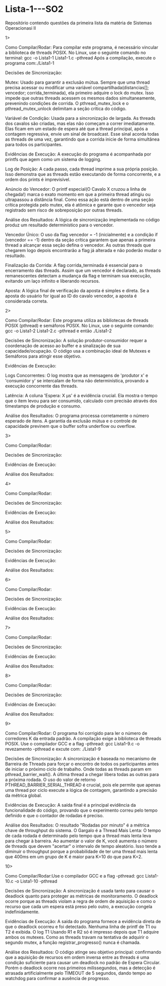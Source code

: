# Lista-1---SO2
Repositório contendo questões da primeira lista da matéria de Sistemas Operacionasi II

1>

Como Compilar/Rodar: Para compilar este programa, é necessário vincular a biblioteca de threads POSIX. No Linux, use o seguinte comando no terminal: gcc -o Lista1-1 Lista1-1.c -pthread
Após a compilação, execute o programa com:./Lista1-1

Decisões de Sincronização:

  Mutex: Usado para garantir a exclusão mútua. Sempre que uma thread precisa acessar ou modificar uma variável compartilhada(distancias[]; vencedor; corrida_terminada), ela primeiro adquire o lock do mutex. Isso impede que outras threads acessem os mesmos dados simultaneamente, prevenindo condições de corrida. O pthread_mutex_lock e o pthread_mutex_unlock delimitam a seção crítica do código.

  Variável de Condição: Usada para a sincronização de largada. As threads dos cavalos são criadas, mas elas não começam a correr imediatamente. Elas ficam em um estado de espera até que a thread principal, após a contagem regressiva, envie um sinal de broadcast. Esse sinal acorda todas as threads de uma vez, garantindo que a corrida inicie de forma simultânea para todos os participantes.

Evidências de Execução: A execução do programa é acompanhada por printfs que agem como um sistema de logging.

  Log de Posição: A cada passo, cada thread imprime a sua própria posição. Isso demonstra que as threads estão executando de forma concorrente, e a ordem dos prints é imprevisível.

  Anúncio do Vencedor: O printf especial(O Cavalo X cruzou a linha de chegada!) marca o exato momento em que a primeira thread atingiu ou ultrapassou a distância final. Como essa ação está dentro de uma seção crítica protegida pelo mutex, ela é atômica e garante que o vencedor seja registrado sem risco de sobreposição por outras threads. 

Análise dos Resultados: A lógica de sincronização implementada no código produz um resultado determinístico para o vencedor.

  Vencedor Único: O uso da flag vencedor = -1 (inicialmente) e a condição if (vencedor == -1) dentro da seção crítica garantem que apenas a primeira thread a alcançar essa seção defina o vencedor. As outras threads que chegarem logo depois encontrarão a flag já alterada e não poderão mudar o resultado.

  Finalização da Corrida: A flag corrida_terminada é essencial para o encerramento das threads. Assim que um vencedor é declarado, as threads remanescentes detectam a mudança da flag e terminam sua execução, evitando um laço infinito e liberando recursos.

  Aposta: A lógica final de verificação da aposta é simples e direta. Se a aposta do usuário for igual ao ID do cavalo vencedor, a aposta é considerada correta.

2>

Como Compilar/Rodar: Este programa utiliza as bibliotecas de threads POSIX (pthread) e semáforos POSIX. No Linux, use o seguinte comando: gcc -o Lista1-2 Lista1-2.c -pthread e então ./Lista1-2

Decisões de Sincronização: A solução produtor-consumidor requer a coordenação de acesso ao buffer e a sinalização de sua capacidade/ocupação. O código usa a combinação ideal de Mutexes e Semáforos para atingir esse objetivo.

Evidências de Execução:

  Logs Concorrentes: O log mostra que as mensagens de 'produtor x' e 'consumidor y' se intercalam de forma não determinística, provando a execução concorrente das threads.

  Latência: A coluna 'Espera: X µs' é a evidência crucial. Ela mostra o tempo que o item levou para ser consumido, calculado com precisão através dos timestamps de produção e consumo.

Análise dos Resultados: O programa processa corretamente o número esperado de itens. A garantia da exclusão mútua e o controle de capacidade previnem que o buffer sofra underflow ou overflow.

3>

Como Compilar/Rodar:

Decisões de Sincronização:

Evidências de Execução:

Análise dos Resultados:

4>

Como Compilar/Rodar:

Decisões de Sincronização:

Evidências de Execução:

Análise dos Resultados:

5>

Como Compilar/Rodar:

Decisões de Sincronização:

Evidências de Execução:

Análise dos Resultados:

6>

Como Compilar/Rodar:

Decisões de Sincronização:

Evidências de Execução:

Análise dos Resultados:

7>

Como Compilar/Rodar:

Decisões de Sincronização:

Evidências de Execução:

Análise dos Resultados:

8>

Como Compilar/Rodar:

Decisões de Sincronização:

Evidências de Execução:

Análise dos Resultados:

9>

Como Compilar/Rodar: O programa foi corrigido para ler o número de corredores K da entrada padrão. A compilação exige a biblioteca de threads POSIX. Use o compilador GCC e a flag -pthread: gcc Lista1-9.c -o revezamento -pthread e excute com: ./Lista1-9

Decisões de Sincronização: A sincronização é baseada no mecanismo de Barreira de Threads para forçar o encontro de todos os participantes antes de iniciar o próximo ciclo de trabalho. Onde todas as threads param em pthread_barrier_wait(). A última thread a chegar libera todas as outras para a próxima rodada. O uso do valor de retorno PTHREAD_BARRIER_SERIAL_THREAD é crucial, pois ele permite que apenas uma thread por ciclo execute a lógica de contagem, garantindo a precisão da métrica global.

Evidências de Execução: A saída final é a principal evidência da funcionalidade do código, provando que o experimento correu pelo tempo definido e que o contador de rodadas é preciso.

Análise dos Resultados: O resultado "Rodadas por minuto" é a métrica chave de throughput do sistema. O Gargalo é a Thread Mais Lenta: O tempo de cada rodada é determinado pelo tempo que a thread mais lenta leva para chegar à barreira. Ao aumentar o valor de K, você aumenta o número de threads que devem "acertar" o intervalo de tempo aleatório. Isso tende a diminuir o throughput porque a probabilidade de ter uma thread mais lenta que 400ms em um grupo de K é maior para K=10 do que para K=2.

10>

Como Compilar/Rodar:Use o compilador GCC e a flag -pthread: gcc Lista1-10.c -o Lista1-10 -pthread

Decisões de Sincronização: A sincronização é usada tanto para causar o deadlock quanto para proteger as métricas de monitoramento. O deadlock ocorre porque as threads violam a regra de ordem de aquisição e como o recurso que cada um espera está preso pelo outro, a execução congela indefinidamente.

Evidências de Execução: A saída do programa fornece a evidência direta de que o deadlock ocorreu e foi detectado. Nenhuma linha de printf de T1 ou T2 é exibida. O log T1 Usando R1 e R2 só é impresso depois que T1 adquire ambos os mutexes. Como as threads travam na tentativa de adquirir o segundo mutex, a função registrar_progresso() nunca é chamada.

Análise dos Resultados: O código atinge seu objetivo principal: confirmando que a aquisição de recursos em ordem inversa entre as threads é uma condição suficiente para causar um deadlock no padrão de Espera Circular. Porém o deadlock ocorre nos primeiros milissegundos, mas a detecção é atrasada artificialmente pelo TIMEOUT de 5 segundos, dando tempo ao watchdog para confirmar a ausência de progresso.
